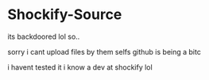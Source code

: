 # Shockify-Source

its backdoored lol so.. 

sorry i cant upload files by them selfs github is being a bitc

i havent tested it i know a dev at shockify lol
